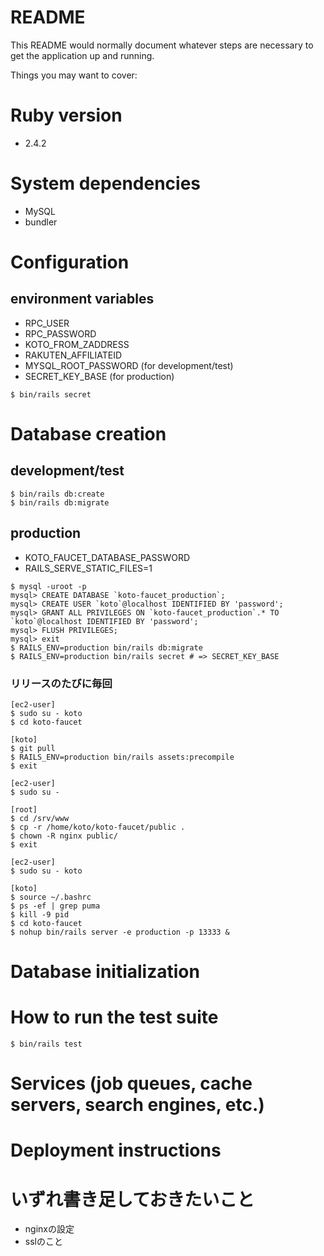 # README

This README would normally document whatever steps are necessary to get the
application up and running.

Things you may want to cover:

# Ruby version
- 2.4.2

# System dependencies
- MySQL
- bundler

# Configuration
## environment variables
- RPC_USER
- RPC_PASSWORD
- KOTO_FROM_ZADDRESS
- RAKUTEN_AFFILIATEID
- MYSQL_ROOT_PASSWORD (for development/test)
- SECRET_KEY_BASE (for production)
```
$ bin/rails secret
```

# Database creation
## development/test
```
$ bin/rails db:create
$ bin/rails db:migrate
```

## production
- KOTO_FAUCET_DATABASE_PASSWORD
- RAILS_SERVE_STATIC_FILES=1

```
$ mysql -uroot -p
mysql> CREATE DATABASE `koto-faucet_production`;
mysql> CREATE USER `koto`@localhost IDENTIFIED BY 'password';
mysql> GRANT ALL PRIVILEGES ON `koto-faucet_production`.* TO `koto`@localhost IDENTIFIED BY 'password';
mysql> FLUSH PRIVILEGES;
mysql> exit
$ RAILS_ENV=production bin/rails db:migrate
$ RAILS_ENV=production bin/rails secret # => SECRET_KEY_BASE
```

### リリースのたびに毎回
```
[ec2-user]
$ sudo su - koto
$ cd koto-faucet

[koto]
$ git pull
$ RAILS_ENV=production bin/rails assets:precompile
$ exit

[ec2-user]
$ sudo su -

[root]
$ cd /srv/www
$ cp -r /home/koto/koto-faucet/public .
$ chown -R nginx public/
$ exit

[ec2-user]
$ sudo su - koto

[koto]
$ source ~/.bashrc
$ ps -ef | grep puma
$ kill -9 pid
$ cd koto-faucet
$ nohup bin/rails server -e production -p 13333 &
```



# Database initialization

# How to run the test suite

```
$ bin/rails test
```

# Services (job queues, cache servers, search engines, etc.)

# Deployment instructions

# いずれ書き足しておきたいこと
- nginxの設定
- sslのこと